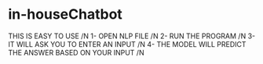 # in-houseChatbot


THIS IS EASY TO USE /N
1- OPEN NLP FILE /N
2- RUN THE PROGRAM /N
3- IT WILL ASK YOU TO ENTER AN INPUT /N
4- THE MODEL WILL PREDICT THE ANSWER BASED ON YOUR INPUT /N


